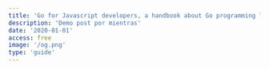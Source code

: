 ```yaml
---
title: 'Go for Javascript developers, a handbook about Go programming language.'
description: 'Demo post por mientras'
date: '2020-01-01'
access: free
image: '/og.png'
type: 'guide'
---
```

